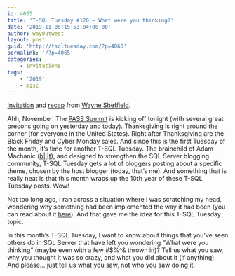 ```yaml
---
id: 4065
title: 'T-SQL Tuesday #120 – What were you thinking?'
date: '2019-11-05T15:53:04+00:00'
author: way0utwest
layout: post
guid: 'http://tsqltuesday.com/?p=4060'
permalink: '/?p=4065'
categories:
    - Invitations
tags:
    - '2019'
    - misc
---
```


[Invitation](https://blog.waynesheffield.com/wayne/archive/2019/11/t-sql-tuesday-120-what-were-you-thinking/) and [recap](https://blog.waynesheffield.com/wayne/archive/2019/11/t-sql-tuesday-120-recap/) from [Wayne Sheffield](https://blog.waynesheffield.com/wayne/).

Ahh, November. The [PASS Summit](https://www.pass.org/summit/2019/Home.aspx) is kicking off tonight (with several great precons going on yesterday and today). Thanksgiving is right around the corner (for everyone in the United States). Right after Thanksgiving are the Black Friday and Cyber Monday sales. And since this is the first Tuesday of the month, it’s time for another T-SQL Tuesday. The brainchild of Adam Machanic ([b](http://dataeducation.com/blog/)|[l](https://www.linkedin.com/in/adammachanic)|[t](https://twitter.com/AdamMachanic)), and designed to strengthen the SQL Server blogging community, T-SQL Tuesday gets a lot of bloggers posting about a specific theme, chosen by the host blogger (today, that’s me). And something that is really neat is that this month wraps up the 10th year of these T-SQL Tuesday posts. Wow!

Not too long ago, I ran across a situation where I was scratching my head, wondering why something had been implemented the way it had been (you can read about it [here](https://blog.waynesheffield.com/wayne/archive/2018/11/what-were-you-thinking-hidden-relationship/)). And that gave me the idea for this T-SQL Tuesday topic.

In this month’s T-SQL Tuesday, I want to know about things that you’ve seen others do in SQL Server that have left you wondering “What were you thinking” (maybe even with a few #$%^&amp; thrown in)? Tell us what you saw, why you thought it was so crazy, and what you did about it (if anything). And please… just tell us what you saw, not who you saw doing it.